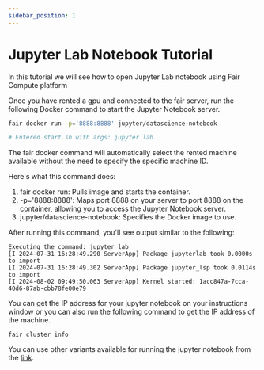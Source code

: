 ```yaml
---
sidebar_position: 1
---
```


# Jupyter Lab Notebook Tutorial


In this tutorial we will see how to open Jupyter Lab notebook
using Fair Compute platform

Once you have rented a gpu and connected to the fair server, 
run the following Docker command to start the Jupyter
Notebook server. 

```bash
fair docker run -p='8888:8888' jupyter/datascience-notebook

# Entered start.sh with args: jupyter lab
```

The fair docker command will automatically select the rented machine available
without the need to specify the specific machine ID.

Here's what this command does:
1. fair docker run: Pulls image and starts the container.
2. -p='8888:8888': Maps port 8888 on your server to port 8888 on the container,
allowing you to access the Jupyter Notebook server.
3. jupyter/datascience-notebook: Specifies the Docker image to use.

After running this command, you'll see output similar to the following:

```shell
Executing the command: jupyter lab
[I 2024-07-31 16:28:49.290 ServerApp] Package jupyterlab took 0.0000s to import
[I 2024-07-31 16:28:49.302 ServerApp] Package jupyter_lsp took 0.0114s to import
[I 2024-08-02 09:49:50.063 ServerApp] Kernel started: 1acc847a-7cca-40d6-87ab-cbb78fe00e79
```

You can get the IP address for your jupyter notebook on your instructions window
or you can also run the following command to get the IP address of the machine.

```shell
fair cluster info
```

You can use other variants available for running the jupyter notebook
from the [link](https://jupyter-docker-stacks.readthedocs.io/en/latest/using/selecting.html#jupyter-pytorch-notebook).
